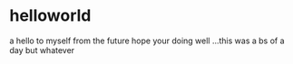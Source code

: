 # helloworld
a hello to myself from the future  hope your doing well ...this was a  bs of a day but whatever 
